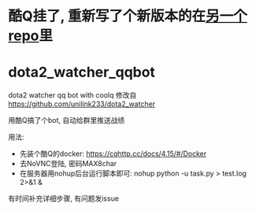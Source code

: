 # 酷Q挂了, 重新写了个新版本的在[另一个repo](https://github.com/Inv0k3r/dota2_csgo_watcher_bot)里


# dota2_watcher_qqbot
dota2 watcher qq bot with coolq
修改自 https://github.com/unilink233/dota2_watcher

用酷Q搞了个bot, 自动给群里推送战绩

用法: 

- 先装个酷Q的docker: https://cqhttp.cc/docs/4.15/#/Docker
- 去NoVNC登陆, 密码MAX8char
- 在服务器用nohup后台运行脚本即可: nohup python -u task.py > test.log 2>&1 &

有时间补充详细步骤, 有问题发issue
